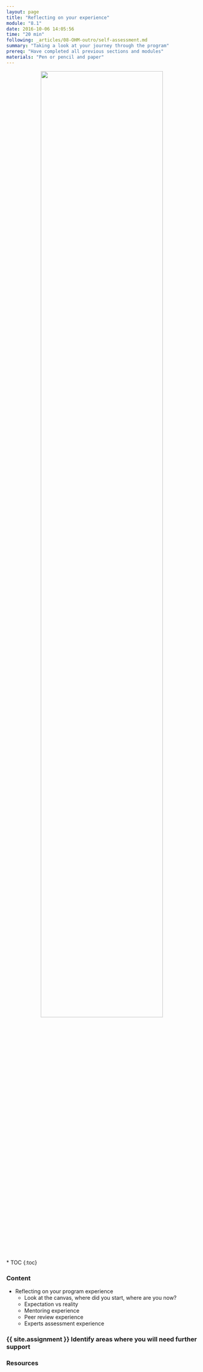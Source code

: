 ```yaml
---
layout: page
title: "Reflecting on your experience"
module: "8.1"
date: 2016-10-06 14:05:56
time: "20 min"
following: _articles/08-OHM-outro/self-assessment.md
summary: "Taking a look at your journey through the program"
prereq: "Have completed all previous sections and modules"
materials: "Pen or pencil and paper"
---
```

<p align="center">
<img src="https://raw.githubusercontent.com/ohwmakers/OHM-curriculum/gh-pages/img/work_in_progress_banner.svg" width="80%"/>
</p>
* TOC
{:toc}

### Content
- Reflecting on your program experience
  - Look at the canvas, where did you start, where are you now?
  - Expectation vs reality
  - Mentoring experience
  - Peer review experience
  - Experts assessment experience

### {{ site.assignment }} Identify areas where you will need further support

### Resources
